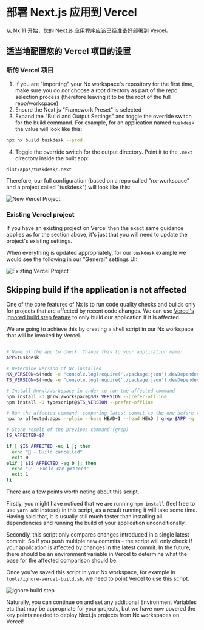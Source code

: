 # 部署 Next.js 应用到 Vercel

从 Nx 11 开始，您的 Next.js 应用程序应该已经准备好部署到 Vercel。

## 适当地配置您的 Vercel 项目的设置

### 新的 Vercel 项目

1. If you are "importing" your Nx workspace's repository for the first time, make sure you do _not_ choose a root directory as part of the repo selection process (therefore leaving it to be the root of the full repo/workspace)
2. Ensure the Next.js "Framework Preset" is selected
3. Expand the "Build and Output Settings" and toggle the override switch for the build command. For example, for an application named `tuskdesk` the value will look like this:

```bash
npx nx build tuskdesk --prod
```

4. Toggle the override switch for the output directory. Point it to the `.next` directory inside the built app:

```bash
dist/apps/tuskdesk/.next
```

Therefore, our full configuration (based on a repo called "nx-workspace" and a project called "tuskdesk") will look like this:

![New Vercel Project](/shared/guides/next-deploy-vercel-1.png)

### Existing Vercel project

If you have an existing project on Vercel then the exact same guidance applies as for the section above, it's just that you will need to update the project's existing settings.

When everything is updated appropriately, for our `tuskdesk` example we would see the following in our "General" settings UI:

![Existing Vercel Project](/shared/guides/next-deploy-vercel-2.png)

## Skipping build if the application is not affected

One of the core features of Nx is to run code quality checks and builds only for projects that are affected by recent code changes. We can use [Vercel's ignored build step feature](https://vercel.com/docs/platform/projects#ignored-build-step) to only build our application if it is affected.

We are going to achieve this by creating a shell script in our Nx workspace that will be invoked by Vercel.

```sh

# Name of the app to check. Change this to your application name!
APP=tuskdesk

# Determine version of Nx installed
NX_VERSION=$(node -e "console.log(require('./package.json').devDependencies['@nrwl/workspace'])")
TS_VERSION=$(node -e "console.log(require('./package.json').devDependencies['typescript'])")

# Install @nrwl/workspace in order to run the affected command
npm install -D @nrwl/workspace@$NX_VERSION --prefer-offline
npm install -D typescript@$TS_VERSION --prefer-offline

# Run the affected command, comparing latest commit to the one before that
npx nx affected:apps --plain --base HEAD~1 --head HEAD | grep $APP -q

# Store result of the previous command (grep)
IS_AFFECTED=$?

if [ $IS_AFFECTED -eq 1 ]; then
  echo "🛑 - Build cancelled"
  exit 0
elif [ $IS_AFFECTED -eq 0 ]; then
  echo "✅ - Build can proceed"
  exit 1
fi
```

There are a few points worth noting about this script.

Firstly, you might have noticed that we are running `npm install` (feel free to use `yarn add` instead) in this script, as a result running it will take some time. Having said that, it is usually still much faster than installing all dependencies and running the build of your application unconditionally.

Secondly, this script only compares changes introduced in a single latest commit. So if you push multiple new commits - the script will only check if your application is affected by changes in the latest commit. In the future, there should be an environment variable in Vercel to determine what the base for the affected comparison should be.

Once you've saved this script in your Nx workspace, for example in `tools/ignore-vercel-build.sh`, we need to point Vercel to use this script.

![Ignore build step](/shared/guides/next-deploy-vercel-3.png)

Naturally, you can continue on and set any additional Environment Variables etc that may be appropriate for your projects, but we have now covered the key points needed to deploy Next.js projects from Nx workspaces on Vercel!
